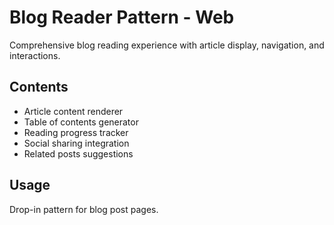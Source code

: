 # Blog Reader Pattern - Web

Comprehensive blog reading experience with article display, navigation, and interactions.

## Contents
- Article content renderer
- Table of contents generator
- Reading progress tracker
- Social sharing integration
- Related posts suggestions

## Usage
Drop-in pattern for blog post pages.